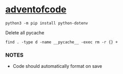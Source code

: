 # [adventofcode](https://adventofcode.com/2023)

```
python3 -m pip install python-dotenv
```

Delete all pycache
```
find . -type d -name __pycache__ -exec rm -r {} +
```

### NOTES
- Code should automatically format on save